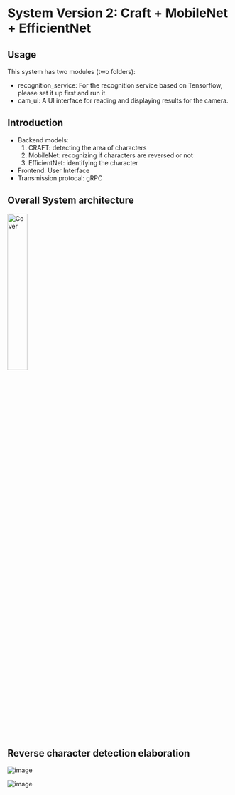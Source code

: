 # System Version 2: Craft + MobileNet + EfficientNet

## Usage
This system has two modules (two folders):

- recognition_service: For the recognition service based on Tensorflow, please set it up first and run it.
- cam_ui: A UI interface for reading and displaying results for the camera.

## Introduction
- Backend models:
  1. CRAFT: detecting the area of characters
  2. MobileNet: recognizing if characters are reversed or not
  3. EfficientNet: identifying the character
- Frontend: User Interface
- Transmission protocal: gRPC

## Overall System architecture

<img src="https://user-images.githubusercontent.com/56544982/154428730-f4c2a57b-555a-49ba-a6fa-e8869a1408b6.png" alt="Cover" width="30%"/>

## Reverse character detection elaboration

![image](https://user-images.githubusercontent.com/56544982/154429128-52a4e927-24c6-4942-8329-02cd94d53897.png)

![image](https://user-images.githubusercontent.com/56544982/154429094-b3f8f959-3b62-434f-b997-312c35dd43a2.png)




